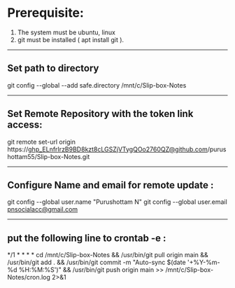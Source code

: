 
# Prerequisite:
1) The system must be ubuntu, linux
2)  git must be installed  ( apt install git ).

-----

## Set path to directory
git config --global --add safe.directory /mnt/c/Slip-box-Notes

-----

## Set Remote Repository with the token link access:

git remote set-url origin https://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@github.com/purushottam55/Slip-box-Notes.git

----
## Configure Name and email for remote update : 

git config --global user.name "Purushottam N"
git config --global user.email pnsocialacc@gmail.com

----

## put the following line to crontab -e :

*/1 * * * * cd /mnt/c/Slip-box-Notes && /usr/bin/git pull origin main && /usr/bin/git add . && /usr/bin/git commit -m "Auto-sync $(date '+\%Y-\%m-\%d \%H:\%M:\%S')" && /usr/bin/git push origin main >> /mnt/c/Slip-box-Notes/cron.log 2>&1